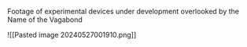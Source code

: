 
Footage of experimental devices under development overlooked by the Name of the Vagabond

![[Pasted image 20240527001910.png]]